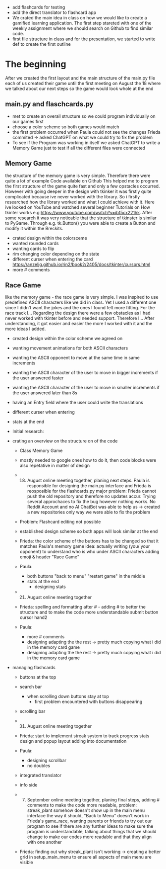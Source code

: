 - add flashcards for testing
- add the direct translator to flashcard app
- We crated the main idea in class on how we would like to create a gamified learning application. The first step stareted with one of the 
weekly assignment where we should search on Github to find similar code.
-  first file structure in class and for the presentation, we started to write def to create the first outline

# The beginning
After we created the first layout and the main structure of the main.py file each of us created their game until the first meeting 
on August the 18 where we talked about our next steps so the game would look whole at the end


## main.py and flaschcards.py
- met to create an overall structure so we could program individually on our games first
- choose a color scheme so both games would match 
- the first problem occurred when Paula could not see the changes Frieda commited -> asked ChatGPT on what we could try to fix the problem
- To see if the Program was working in itself we asked ChatGPT to write a Memory Game just to test if all the different files were connected

## Memory Game 
the structure of the memory game is very simple. Therefore there were quite a lot of example Code available on Github
This helped me to program the first structure of the game quite fast and only a few opstacles occurred. However with going deeper
in the design with tkinker it was firstly quite complicated because ive never worked with the library. So i firstly researched how the 
library worked and what I could achieve with it. Here ive looked on YouTube and watched several beginner Tutorials on How tkinter works e.g
https://www.youtube.com/watch?v=ibf5cx221hk. After some research it was very noticable that the structure of tkinster is similar to PyGame. 
Through e.g. tk.Button() you were able to create a Button and modify it within the Breckits. 
- crated design within the colorsceme
- wanted rounded cards
- wanting cards to flip
- rim changing color depending on the state
- different curser when entering the card https://anzeljg.github.io/rin2/book2/2405/docs/tkinter/cursors.html
- more # comments

## Race Game 
like the memory game - the race game is very simple. I was inspired to use predefined ASCII characters like we did in class. Yet I used a different one 
since I didn't want the jokes and the ones I found felt more fitting. For the race track I...
Regarding the design there were a few obstacles as I had never worked with tkinter before and needed support. Therefore I...
After understanding, it got easier and easier the more I worked with it and the more ideas I added. 
- created design within the color scheme we agreed on 
- wanting movement animations for both ASCII characters 
- wanting the ASCII opponent to move at the same time in same increments 
- wanting the ASCII character of the user to move in bigger increments if the user answered faster 
- wanting the ASCII character of the user to move in smaller increments if the user answered later than 8s 
- having an Entry field where the user could write the translations 
- different curser when entering 
- stats at the end

- Initial research:
- crating an overview on the structure on of the code 
  - Class Memory Game
  - mostly needed to google ones how to do it, then code blocks were also repetative in matter of design

  - 18. August
        online meeting together, planing next steps. Paula is responsible for designing the main.py interface and Frieda is reosposible for the flashcards.py 
        major problem: Frieda cannot push the old repository and therefore no updates accur. Trying several approchaces to fix the bug however nothing works. No Reddit Account and no AI ChatBot was able to help us -> created a new repositories only way we were able to fix the problem
  - Problem: Flashcard editing not possible
  - established design scheme so both apps will look similar at the end
  - Frieda: the color scheme of the buttons has to be changed so that it matches Paula's memory game 
            idea: actually writing (you/ your opponent) to understand who is who under ASCII characters 
            adding emoji & header "Race Game"
  - Paula:
    - both buttons "back to menu" "restart game" in the middle
    - stats at the end
      - designing stats



  - 21. August 
        online meeting together 
  - Frieda: spelling and formatting after # - adding # to better the structure and to make the code more understandable 
            submit button cursor hand2
  - Paula:
    - more # comments
    - designing adapting the the rest -> pretty much copying what i did in the memory card game
    -  designing adapting the the rest -> pretty much copying what i did in the memory card game
- managing flashcards
  - buttons at the top
  - search bar
    - when scrolling down buttons stay at top
      - first problem encountered with buttons disappearing
  - scrolling bar



  - 31. August 
        online meeting together 
  - Frieda: start to implement streak system to track progress 
            stats design and popup layout 
            adding into documentation 
  - Paula:
    - designing scrollbar
    - no doubles
  - integrated translator
  - info side



  - 07. September 
          online meeting together, planing final steps, adding # comments to make the code more readable, problem: streak_plant somehow doesn't show up in the main menu interface the way it should, "Back to Menu" doesn't work in Frieda's game_race, 
          wanting parents or friends to try out our program to see if there are any further ideas to make sure the program is understandable, talking about things that we should change to make our codes more readable and that they align with one another 
  - Frieda: finding out why streak_plant isn't working -> creating a better grid in setup_main_menu to ensure all aspects of main menu are visible 
